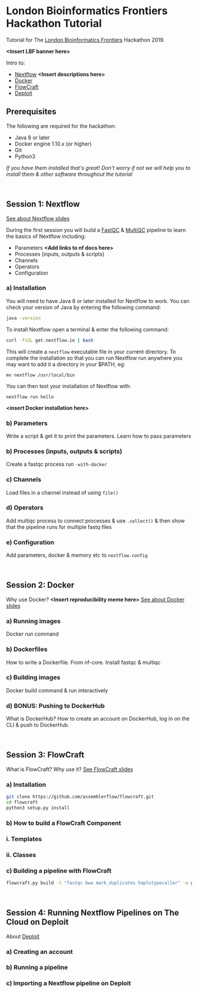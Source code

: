 # London Bioinformatics Frontiers Hackathon Tutorial
Tutorial for The [London Bioinformatics Frontiers](http://bioinformatics-frontiers.com) Hackathon 2019.

**\<Insert LBF banner here\>**

Intro to:
- [Nextflow](https://www.nextflow.io/) **\<Insert descriptions here\>**
- [Docker](https://www.docker.com/)
- [FlowCraft](https://flowcraft.readthedocs.io/en/latest/)
- [Deploit](https://lifebit.ai/deploit)

## Prerequisites
The following are required for the hackathon:
- Java 8 or later
- Docker engine 1.10.x (or higher)
- Git
- Python3

*If you have them installed that's great! Don't worry if not we will help you to install them & other software throughout the tutorial*

<br />

## Session 1: Nextflow

[See about Nextflow slides]()

During the first session you will build a [FastQC](https://www.bioinformatics.babraham.ac.uk/projects/fastqc/) & [MultiQC](https://multiqc.info/)   pipeline to learn the basics of Nextflow including:
- Parameters **\<Add links to nf docs here\>**
- Processes (inputs, outputs & scripts)
- Channels
- Operators
- Configuration


### a) Installation
You will need to have Java 8 or later installed for Nextflow to work. You can check your version of Java by entering the following command:
```bash
java -version
```

To install Nextflow open a terminal & enter the following command:
```bash
curl -fsSL get.nextflow.io | bash
```

This will create a `nextflow` executable file in your current directory. To complete the installation so that you can run Nextflow run anywhere you may want to add it a directory in your $PATH, eg:
```
mv nextflow /usr/local/bin
```

You can then test your installation of Nextflow with:
```
nextflow run hello
```

**\<insert Docker installation here\>**
  
### b) Parameters

Write a script & get it to print the parameters. Learn how to pass parameters

### b) Processes (inputs, outputs & scripts)

Create a fastqc process run `-with-docker`

### c) Channels

Load files in a channel instead of using `file()`

### d) Operators

Add multiqc process to connect processes & use `.collect()` & then show that the pipeline runs for multiple fastq files

### e) Configuration

Add parameters, docker & memory etc to `nextflow.config`

<br />

## Session 2: Docker

Why use Docker? **\<Insert reproducibility meme here\>**
[See about Docker slides]()


### a) Running images

Docker run command

### b) Dockerfiles

How to write a Dockerfile. From nf-core. Install fastqc & multiqc

### c) Building images

Docker build command & run interactively


### d) BONUS: Pushing to DockerHub

What is DockerHub? How to create an account on DockerHub, log in on the CLI & push to DockerHub.

<br />

## Session 3: FlowCraft

What is FlowCraft? Why use it? 
[See FlowCraft slides](https://slides.com/diogosilva-1/nextflow-workshop-2018-6#/)

### a) Installation
```bash
git clone https://github.com/assemblerflow/flowcraft.git
cd flowcraft
python3 setup.py install
```

### b) How to build a FlowCraft Component
### i. Templates
### ii. Classes

### c) Building a pipeline with FlowCraft
```bash
flowcraft.py build -t "fastqc bwa mark_duplicates haplotypecaller" -o gatk.nf --merge-params
```

<br />

## Session 4: Running Nextflow Pipelines on The Cloud on Deploit

About [Deploit](https://lifebit.ai/deploit)

### a) Creating an account
### b) Running a pipeline
### c) Importing a Nextflow pipeline on Deploit